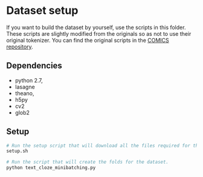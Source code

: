 # Dataset setup 

If you want to build the dataset by yourself, use the scripts in this folder. These scripts are slightly modified from the originals so as not to use their original tokenizer. You can find the original scripts in the [COMICS repository](https://github.com/miyyer/comics).

## Dependencies
* python 2.7, 
* lasagne 
* theano,
* h5py
* cv2
* glob2

## Setup

```sh
# Run the setup script that will download all the files required for the dataset.
setup.sh

# Run the script that will create the folds for the dataset.
python text_cloze_minibatching.py
```